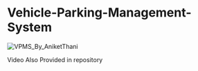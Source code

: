 # Vehicle-Parking-Management-System




![VPMS_By_AniketThani](https://user-images.githubusercontent.com/76532702/113516441-eb95de80-9597-11eb-9670-88756072304f.gif)

Video Also Provided in repository
 








